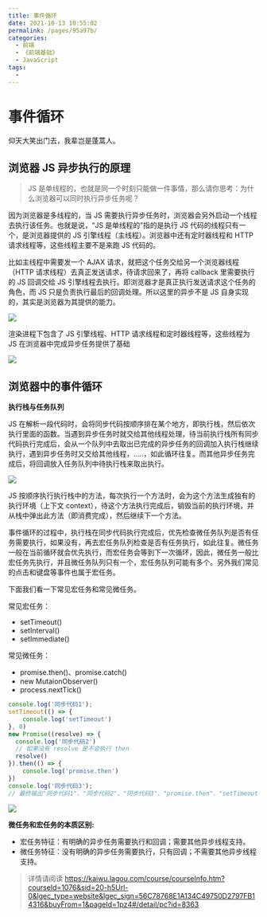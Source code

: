 ```yaml
---
title: 事件循环
date: 2021-10-13 10:55:02
permalink: /pages/95a97b/
categories:
  - 前端
  - 《前端基础》
  - JavaScript
tags:
  - 
---
```


# 事件循环

仰天大笑出门去，我辈岂是蓬蒿人。

<!-- more -->

## 浏览器 JS 异步执行的原理

> JS 是单线程的，也就是同一个时刻只能做一件事情，那么请你思考：为什么浏览器可以同时执行异步任务呢？

因为浏览器是多线程的，当 JS 需要执行异步任务时，浏览器会另外启动一个线程去执行该任务。也就是说，“JS 是单线程的”指的是执行 JS 代码的线程只有一个，是浏览器提供的 JS 引擎线程（主线程）。浏览器中还有定时器线程和 HTTP 请求线程等，这些线程主要不是来跑 JS 代码的。

比如主线程中需要发一个 AJAX 请求，就把这个任务交给另一个浏览器线程（HTTP 请求线程）去真正发送请求，待请求回来了，再将 callback 里需要执行的 JS 回调交给 JS 引擎线程去执行。即浏览器才是真正执行发送请求这个任务的角色，而 JS 只是负责执行最后的回调处理。所以这里的异步不是 JS 自身实现的，其实是浏览器为其提供的能力。

![](http://66.152.176.25:8000/home/images/artical/事件循环1.png)

渲染进程下包含了 JS 引擎线程、HTTP 请求线程和定时器线程等，这些线程为 JS 在浏览器中完成异步任务提供了基础

![](http://66.152.176.25:8000/home/images/artical/事件循环2.png)


## 浏览器中的事件循环

**执行栈与任务队列**

JS 在解析一段代码时，会将同步代码按顺序排在某个地方，即执行栈，然后依次执行里面的函数。当遇到异步任务时就交给其他线程处理，待当前执行栈所有同步代码执行完成后，会从一个队列中去取出已完成的异步任务的回调加入执行栈继续执行，遇到异步任务时又交给其他线程，.....，如此循环往复。而其他异步任务完成后，将回调放入任务队列中待执行栈来取出执行。

![](http://66.152.176.25:8000/home/images/artical/事件循环3.png)

JS 按顺序执行执行栈中的方法，每次执行一个方法时，会为这个方法生成独有的执行环境（上下文 context），待这个方法执行完成后，销毁当前的执行环境，并从栈中弹出此方法（即消费完成），然后继续下一个方法。

事件循环的过程中，执行栈在同步代码执行完成后，优先检查微任务队列是否有任务需要执行，如果没有，再去宏任务队列检查是否有任务执行，如此往复。微任务一般在当前循环就会优先执行，而宏任务会等到下一次循环，因此，微任务一般比宏任务先执行，并且微任务队列只有一个，宏任务队列可能有多个。另外我们常见的点击和键盘等事件也属于宏任务。

下面我们看一下常见宏任务和常见微任务。

常见宏任务：
- setTimeout()
- setInterval()
- setImmediate()

常见微任务：
- promise.then()、promise.catch()
- new MutaionObserver()
- process.nextTick()

```js
console.log('同步代码1');
setTimeout(() => {
    console.log('setTimeout')
}, 0)
new Promise((resolve) => {
  console.log('同步代码2')
  // 如果没有 resolve 是不会执行 then
  resolve()
}).then(() => {
    console.log('promise.then')
})
console.log('同步代码3');
// 最终输出"同步代码1"、"同步代码2"、"同步代码3"、"promise.then"、"setTimeout"
```

![](http://66.152.176.25:8000/home/images/artical/事件循环4.gif)

**微任务和宏任务的本质区别:**
- 宏任务特征：有明确的异步任务需要执行和回调；需要其他异步线程支持。
- 微任务特征：没有明确的异步任务需要执行，只有回调；不需要其他异步线程支持。

> 详情请阅读 https://kaiwu.lagou.com/course/courseInfo.htm?courseId=1076&sid=20-h5Url-0&lgec_type=website&lgec_sign=56C78768E1A134C49750D2797FB14316&buyFrom=1&pageId=1pz4#/detail/pc?id=8363